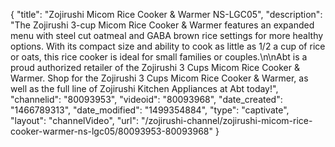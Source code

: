 {
    "title": "Zojirushi Micom Rice Cooker & Warmer NS-LGC05",
    "description": "The Zojirushi 3-cup Micom Rice Cooker & Warmer features an expanded menu with steel cut oatmeal and GABA brown rice settings for more healthy options.  With its compact size and ability to cook as little as 1\/2 a cup of rice or oats, this rice cooker is ideal for small families or couples.\n\nAbt is a proud authorized retailer of the Zojirushi 3 Cups Micom Rice Cooker & Warmer. Shop for the Zojirushi 3 Cups Micom Rice Cooker & Warmer, as well as the full line of Zojirushi Kitchen Appliances at Abt today!",
    "channelid": "80093953",
    "videoid": "80093968",
    "date_created": "1466789313",
    "date_modified": "1499354884",
    "type": "captivate",
    "layout": "channelVideo",
    "url": "\/zojirushi-channel\/zojirushi-micom-rice-cooker-warmer-ns-lgc05\/80093953-80093968"
}